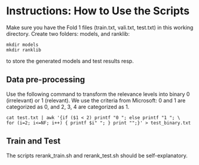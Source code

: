 # Instructions: How to Use the Scripts

Make sure you have the Fold 1 files (train.txt, vali.txt, test.txt) in this working directory.
Create two folders: models, and ranklib:
```
mkdir models
mkdir ranklib
```
to store the generated models and test results resp.

## Data pre-processing

Use the following command to transform the relevance levels into binary 0 (irrelevant) or 1 (relevant).
We use the criteria from Microsoft: 0 and 1 are categorized as 0, and 2, 3, 4 are categorized as 1.
```
cat test.txt | awk '{if ($1 < 2) printf "0 "; else printf "1 "; \
for (i=2; i<=NF; i++) { printf $i" "; } print "";}' > test_binary.txt
```

## Train and Test
The scripts rerank_train.sh and rerank_test.sh should be self-explanatory.

